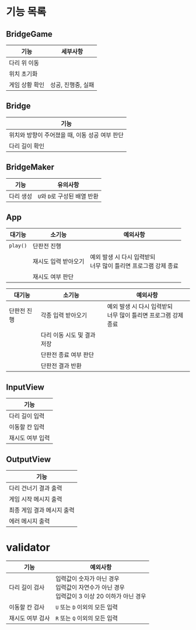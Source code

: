 # 기능 목록

## BridgeGame
| 기능 | 세부사항 |
|-|-|
| 다리 위 이동 ||
| 위치 초기화 ||
| 게임 상황 확인 | 성공, 진행중, 실패 |

## Bridge
| 기능 |
|-|
| 위치와 방향이 주어졌을 때, 이동 성공 여부 판단 |
| 다리 길이 확인 |

## BridgeMaker
| 기능 | 유의사항 |
|-|-|
| 다리 생성 | `U`와 `D`로 구성된 배열 반환 |

## App
| 대기능 | 소기능 | 예외사항 |
|-|-|-|
| `play()` | 단판전 진행 |
|| 재시도 입력 받아오기 | 예외 발생 시 다시 입력받되<br/>너무 많이 틀리면 프로그램 강제 종료 |
|| 재시도 여부 판단 |

| 대기능 | 소기능 | 예외사항 |
|-|-|-|
| 단판전 진행 | 각종 입력 받아오기 | 예외 발생 시 다시 입력받되<br/>너무 많이 틀리면 프로그램 강제 종료 |
|| 다리 이동 시도 및 결과 저장 |
|| 단판전 종료 여부 판단 |
|| 단판전 결과 반환 |

## InputView
| 기능 |
|-|
| 다리 길이 입력 |
| 이동할 칸 입력 |
| 재시도 여부 입력 |

## OutputView
| 기능 |
|-|
| 다리 건너기 결과 출력 |
| 게임 시작 메시지 출력 |
| 최종 게임 결과 메시지 출력 |
| 에러 메시지 출력 |

# validator
| 기능 | 예외사항 |
|-|-|
| 다리 길이 검사 | 입력값이 숫자가 아닌 경우 <br/> 입력값이 자연수가 아닌 경우 <br/> 입력값이 3 이상 20 이하가 아닌 경우 |
| 이동할 칸 검사 | `U` 또는 `D` 이외의 모든 입력 |
| 재시도 여부 검사 | `R` 또는 `Q` 이외의 모든 입력 |
